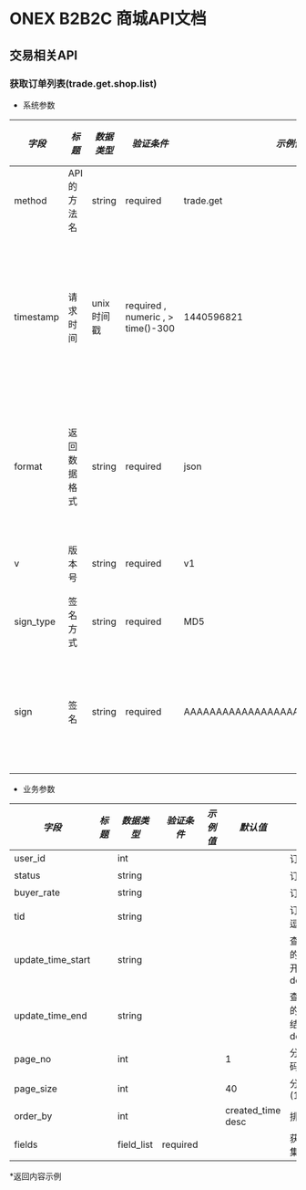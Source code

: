 # ONEX B2B2C 商城API文档

## 交易相关API

### 获取订单列表(trade.get.shop.list)

* 系统参数

| *字段* | *标题* | *数据类型* | *验证条件* | *示例值* | *默认值* | *详细说明* |
| ------------- | ------------- | ------------- | ------------- | ------------- | ------------- | ------------- |
| method | API的方法名 | string | required | trade.get | null | 标识请求的是哪个API |
| timestamp | 请求时间 | unix时间戳 | required , numeric , > time()-300 | 1440596821 | null | 标识API请求的发起时间，如果超时300秒则拒绝请求 |
| format | 返回数据格式 | string | required | json | json | 返回数据是json格式的，目前只支持json |
| v | 版本号 | string | required | v1 | null | 标识该接口的版本 |
| sign_type | 签名方式 | string | required | MD5 | null | 标识签名算法 |
| sign | 签名 | string | required | AAAAAAAAAAAAAAAAAAAAAAAAAAAAAAAAA | null | 数据签名，32位长度16进制数字 |


* 业务参数

| *字段* | *标题* | *数据类型* | *验证条件* | *示例值* | *默认值* | *详细说明* |
| ------------- | ------------- | ------------- | ------------- | ------------- | ------------- | ------------- |
| user_id |  | int |  |  |  | 订单所属用户id |
| status |  | string |  |  |  | 订单状态 |
| buyer_rate |  | string |  |  |  | 订单评价状态 |
| tid |  | string |  |  |  | 订单编号,多个用逗号隔开 |
| update_time_start |  | string |  |  |  | 查询指定时间内的交易创建时间开始yyyy-MM-dd |
| update_time_end |  | string |  |  |  | 查询指定时间内的交易创建时间结束yyyy-MM-dd |
| page_no |  | int |  |  | 1 | 分页当前页码,1<=no<=499 |
| page_size |  | int |  |  | 40 | 分页每页条数(1<=size<=200) |
| order_by |  | int |  |  | created_time desc | 排序方式 |
| fields |  | field_list | required |  |  | 获取的交易字段集 |


*返回内容示例

```



```

